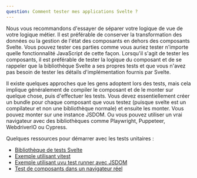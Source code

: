 ```yaml
---
question: Comment tester mes applications Svelte ?
---
```


Nous vous recommandons d'essayer de séparer votre logique de vue de votre logique métier. Il est préférable de conserver la transformation des données ou la gestion de l'état des composants en dehors des composants Svelte. Vous pouvez tester ces parties comme vous auriez tester n'importe quelle fonctionnalité JavaScript de cette façon. Lorsqu'il s'agit de tester les composants, il est préférable de tester la logique du composant et de se rappeler que la bibliothèque Svelte a ses propres tests et que vous n'avez pas besoin de tester les détails d'implémentation fournis par Svelte.

Il existe quelques approches que les gens adoptent lors des tests, mais cela implique généralement de compiler le composant et de le monter sur quelque chose, puis d'effectuer les tests. Vous devez essentiellement créer un bundle pour chaque composant que vous testez (puisque svelte est un compilateur et non une bibliothèque normale) et ensuite les monter. Vous pouvez monter sur une instance JSDOM. Ou vous pouvez utiliser un vrai navigateur avec des bibliothèques comme Playwright, Puppeteer, WebdriverIO ou Cypress.

Quelques ressources pour démarrer avec les tests unitaires :

- [Bibliothèque de tests Svelte](https://testing-library.com/docs/svelte-testing-library/example/)
- [Exemple utilisant vitest](https://github.com/vitest-dev/vitest/tree/main/examples/svelte)
- [Exemple utilisant uvu test runner avec JSDOM](https://github.com/lukeed/uvu/tree/master/examples/svelte)
- [Test de composants dans un navigateur réel](https://webdriver.io/docs/component-testing/svelte)

